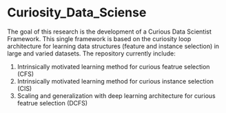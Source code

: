 # Curiosity_Data_Sciense
The goal of this research is the development of a Curious Data Scientist Framework.
This single framework is based on the curiosity loop architecture for learning data structures (feature and instance selection) in large and varied datasets. 
The repository currently include:
  1. Intrinsically motivated learning method for curious featrue selection (CFS) 
  2. Intrinsically motivated learning method for curious instance selection (CIS) 
  3. Scaling and generalization with deep learning architecture for curious featrue selection (DCFS)
